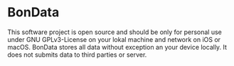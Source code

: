 # BonData
This software project is open source and should be only for personal use under GNU GPLv3-License on your lokal machine and network on iOS or macOS.
BonData stores all data without exception an your device locally. It does not submits data to third parties or server.
